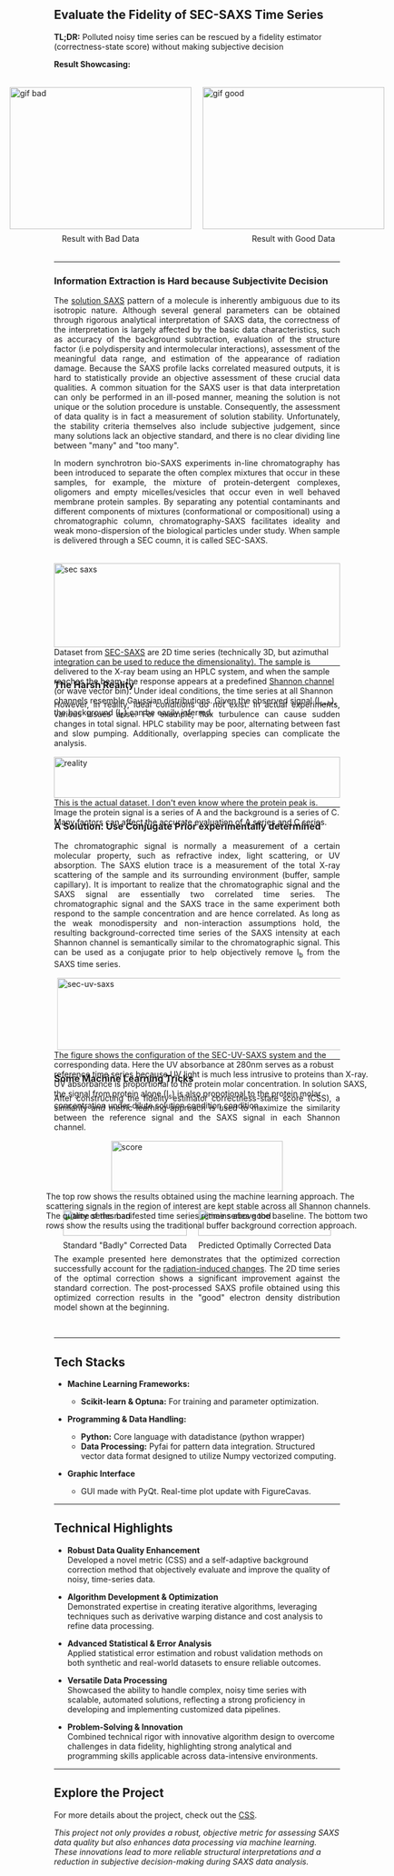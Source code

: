 ## Evaluate the Fidelity of SEC-SAXS Time Series  

**TL;DR:** Polluted noisy time series can be rescued by a fidelity estimator (correctness-state score) without making subjective decision

**Result Showcasing:**
<div style="display: flex; justify-content: center; gap: 20px; margin: 2rem 0;">
  <figure style="margin: 0;">
    <img src="images/denss_bad.webp" alt="gif bad" style="width: 320px; height: 250px; object-fit: cover; object-position: center  50% 50%;">
    <figcaption style="text-align: center; margin-top: 0.5rem;">Result with Bad Data</figcaption>
  </figure>
  <figure style="margin: 0;">
    <img src="images/denss_good.gif" alt="gif good" style="width: 320px; height: 250px; object-fit: cover; object-position: 50% 30%;">
    <figcaption style="text-align: center; margin-top: 0.5rem;">Result with Good Data</figcaption>
  </figure>
</div>

---

### Information Extraction is Hard because Subjectivite Decision
<div style="text-align: justify;">
  The <a class="inline-link" href="https://en.wikipedia.org/wiki/Biological_small-angle_scattering">solution SAXS</a> pattern of a molecule is inherently ambiguous due
  to its isotropic nature. Although several general parameters can be obtained through rigorous analytical
  interpretation of SAXS data, the correctness of the interpretation is largely affected by the basic data characteristics, such as accuracy of the background subtraction,
  evaluation of the structure factor (i.e polydispersity and intermolecular interactions),
  assessment of the meaningful data range, and estimation of the appearance of radiation
  damage. Because the SAXS profile lacks correlated measured outputs, it is
  hard to statistically provide an objective assessment of these crucial data qualities. A common
  situation for the SAXS user is that data interpretation can only be performed in an ill-posed
  manner, meaning the solution is not unique or the solution procedure is unstable. Consequently, the
  assessment of data quality is in fact a measurement of solution stability. Unfortunately, the stability criteria themselves also include subjective judgement, since many solutions lack an objective standard, and there is no clear dividing line between "many" and "too many".

  In modern synchrotron bio-SAXS experiments in-line chromatography has been introduced
to separate the often complex mixtures that occur in these samples, for example, the mixture
of protein-detergent complexes, oligomers and empty micelles/vesicles that occur even in
well behaved membrane protein samples. By separating any potential contaminants and
different components of mixtures (conformational or compositional) using a chromatographic
column, chromatography-SAXS facilitates ideality and weak mono-dispersion of the
biological particles under study. When sample is delivered through a SEC coumn, it is called SEC-SAXS.
</div>

<div style="display: flex; justify-content: center; gap: 20px; margin: 2rem 0;">
  <figure style="margin: 0;">
    <img src="images/sec_saxs.png" alt="sec saxs" style="width: 100%; object-fit: cover; object-position: center  50% 50%;">
    <figcaption>
      Dataset from <a class="inline-link" href="https://pmc.ncbi.nlm.nih.gov/articles/PMC6276278/">SEC-SAXS</a> are 2D time series (technically 3D, but azimuthal integration can be used to reduce the dimensionality). The sample is delivered to the X-ray beam using an HPLC system, and when the sample reaches the beam, the response appears at a predefined <a class="inline-link" href="https://pmc.ncbi.nlm.nih.gov/articles/PMC4420545/">Shannon channel</a> (or wave vector bin). Under ideal conditions, the time series at all Shannon channels resemble Gaussian distributions. Given the observed signal (I<sub>s+b</sub>), the background (I<sub>b</sub>) can be easily inferred.
    </figcaption>
  </figure>
</div>

---

### The Harsh Reality 
<div style="text-align: justify;">
However, in reality, ideal conditions do not exist. In actual experiments, various issues arise. For example, flux turbulence can cause sudden changes in total signal. HPLC stability may be poor, alternating between fast and slow pumping. Additionally, overlapping species can complicate the analysis.
</div>
<div style="display: flex; justify-content: center; gap: 20px; margin: 1rem 0;">
  <figure style="margin: 0;">
    <img src="images/sec_saxs_reality.webp" alt="reality" style="width: 100%; object-fit: cover; object-position: center  50% 50%;">
    <figcaption>
      This is the actual dataset. I don't even know where the protein peak is. Image the protein signal is a series of A and the background is a series of C. Many factors can affect the accurate evaluation of A series and C series.
    </figcaption>
  </figure>
</div>

---

### A Solution: Use Conjugate Prior experimentally determined
<div style="text-align: justify;">
 The chromatographic signal is normally a measurement of a certain molecular property, such as refractive index, light scattering, or UV absorption. The SAXS elution trace is a measurement of the total X-ray scattering of the sample and its surrounding environment (buffer, sample capillary). It is important to realize that the chromatographic signal and the SAXS signal are essentially two correlated time series. The chromatographic signal and the SAXS trace in the same experiment both respond to the sample concentration and are hence correlated. As long as the weak monodispersity and non-interaction assumptions hold, the resulting background-corrected time series of the SAXS intensity at each Shannon channel is semantically similar to the chromatographic signal. This can be used as a conjugate prior to help objectively remove I<sub>b</sub> from the SAXS time series. 
</div>

<div style="display: flex; justify-content: center; gap: 20px; margin: 1rem 0; width: 110%;">
  <figure style="margin: 0;">
      <img src="images/sec_uv_saxs.png" alt="sec-uv-saxs" style="width: 100%; height: auto; object-fit: cover; clip-path: inset(0% 10% 0% 0%); transform: translateX(1%); /* Shift left to center the visible portion */">
    <figcaption>
      The figure shows the configuration of the SEC-UV-SAXS system and the corresponding data. Here the UV absorbance at 280nm serves as a robust reference time series because UV light is much less intrusive to proteins than X-ray. UV absorbance is proportional to the protein molar concentration. In solution SAXS, the signal from protein alone (I<sub>s</sub>) is also propotional to the protein molar concentration under dilute solution condition condition.
    </figcaption>
  </figure>
</div>

---

### Some Machine Learning Tricks
<div style="text-align: justify;">
After constructing the fidelity estimator correctness-state score (CSS), a similarity and metric learning approach is used to maximize the similarity between the reference signal and the SAXS signal in each Shannon channel.
</div>

<div style="display: flex; justify-content: center; gap: 20px; margin: 1rem 0;">
  <figure style="margin: 0; width: 60%;">
      <img src="images/score_shannon.webp?raw=true" alt="score" style="width: 100%; height: auto; object-fit: cover;">
    <figcaption style="width: 190%; transform: translateX(-20%);">
      The top row shows the results obtained using the machine learning approach. The scattering signals in the region of interest are kept stable across all Shannon channels. The quality of the manifested time series remains above the baseline. The bottom two rows show the results using the traditional buffer background correction approach.     
    </figcaption>
  </figure>
</div>

<div style="display: flex; justify-content: center; gap: 20px; margin: 2rem 0;">
  <figure style="margin: 0;">
    <img src="images/tim_original.png" alt="time series bad" style="width: 100%; height: auto; object-fit: cover;">
    <figcaption style="text-align: center; margin-top: 0.5rem;">Standard "Badly" Corrected Data</figcaption>
  </figure>
  <figure style="margin: 0;">
    <img src="images/tim_corrected.png" alt="time series good" style="width: 100%; height: auto; object-fit: cover;">
    <figcaption style="text-align: center; margin-top: 0.5rem;">Predicted Optimally Corrected Data</figcaption>
  </figure>
</div>

<div style="text-align: justify;">
The example presented here demonstrates that the optimized correction successfully account for the
<a class="inline-link" href="https://journals.iucr.org/d/issues/2010/04/00/ba5150/index.html">
radiation-induced changes</a>. The 2D time series of the optimal correction shows a significant improvement
against the standard correction. The post-processed SAXS profile obtained using
this optimized correction results in the "good" electron density distribution model shown at the beginning.
</div>

&nbsp;

---

## Tech Stacks

- **Machine Learning Frameworks:**  
  - **Scikit-learn & Optuna:** For training and parameter optimization.
  
- **Programming & Data Handling:**  
  - **Python:** Core language with datadistance (python wrapper)
  - **Data Processing:** Pyfai for pattern data integration. Structured vector data format designed to utilize Numpy vectorized computing. 

- **Graphic Interface**  
  - GUI made with PyQt. Real-time plot update with FigureCavas.
  

---

## Technical Highlights

- **Robust Data Quality Enhancement**  
  Developed a novel metric (CSS) and a self-adaptive background correction method that objectively evaluate and improve the quality of noisy, time-series data.

- **Algorithm Development & Optimization**  
  Demonstrated expertise in creating iterative algorithms, leveraging techniques such as derivative warping distance and cost analysis to refine data processing.

- **Advanced Statistical & Error Analysis**  
  Applied statistical error estimation and robust validation methods on both synthetic and real-world datasets to ensure reliable outcomes.

- **Versatile Data Processing**  
  Showcased the ability to handle complex, noisy time series with scalable, automated solutions, reflecting a strong proficiency in developing and implementing customized data pipelines.

- **Problem-Solving & Innovation**  
  Combined technical rigor with innovative algorithm design to overcome challenges in data fidelity, highlighting strong analytical and programming skills applicable across data-intensive environments.


---


## Explore the Project

For more details about the project, check out the <a class="inline-link" href="https://github.com/PearsonCUI/CSSGUI">CSS</a>.

*This project not only provides a robust, objective metric for assessing SAXS data quality but also enhances data processing via machine learning. These innovations lead to more reliable structural interpretations and a reduction in subjective decision-making during SAXS data analysis.*



